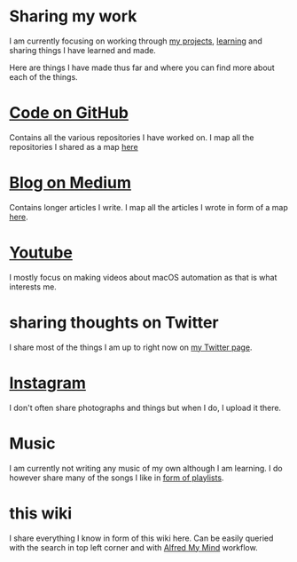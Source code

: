 # Sharing my work
I am currently focusing on working through [my projects](./projects.md), [learning](../working-on/Learning.md) and sharing things I have learned and made.

Here are things I have made thus far and where you can find more about each of the things.

# [Code on GitHub](https://github.com/nikitavoloboev)
Contains all the various repositories I have worked on. I map all the repositories I shared as a map [here](https://my.mindnode.com/ZKGETDkUaQUsL3q8q9z788CxG84oEHgDiT79GuzX#49.4,-944.4,0)

# [Blog on Medium](https://medium.com/@NikitaVoloboev)
Contains longer articles I write. I map all the articles I wrote in form of a map [here](https://my.mindnode.com/2YJ1yeqHkxaBMHKDPC1k2Ripxpx9Ne7ULk4rfh3H#460.7,-466.1,-1).

# [Youtube](https://github.com/nikitavoloboev/my-youtube)
I mostly focus on making videos about macOS automation as that is what interests me.

# sharing thoughts on Twitter
I share most of the things I am up to right now on [my Twitter page](https://twitter.com/nikitavoloboev).

# [Instagram](https://www.instagram.com/nikitavoloboev/)
I don't often share photographs and things but when I do, I upload it there.

# Music
I am currently not writing any music of my own although I am learning. I do however share many of the songs I like in [form of playlists](../music/music-plays.md).

# this wiki
I share everything I know in form of this wiki here. Can be easily queried with the search in top left corner and with [Alfred My Mind](https://github.com/nikitavoloboev/alfred-my-mind) workflow.


